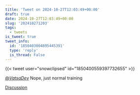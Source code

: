 ```yaml
---
title: 'Tweet on 2024-10-27T12:03:49+00:00'
draft: true
date: 2024-10-27T12:03:49+00:00
slug: '202410271203'
tags:
  - tweets
is_tweet: true
tweet_info:
  id: '1850403004895445391'
  type: 'reply'
  is_thread: False
---
```




{{< tweet user="snowclipsed" id="1850400559397732655" >}}

[@_VatsaDev_](https://x.com/_VatsaDev_) Nope, just normal training

[Discussion](https://x.com/sytelus/status/1850403004895445391)
